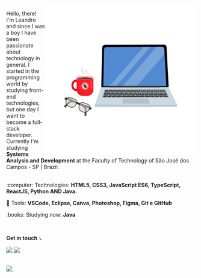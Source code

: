 <img src="./img/laptop-coffee.png" min-width="400px" max-width="400px" width="400px" align="right" alt="Computador">

<p align="left"> 
  Hello, there! I'm Leandro and since I was a boy I have been passionate about technology in general. I started in the programming world by studying front-end technologies, but one day I want to become a full-stack developer. Currently I'm studying <strong>Systems Analysis and Development</strong> at the Faculty of Technology of São José dos Campos - SP | Brazil. <br><br>
</p>

<p align="left">
 :computer:  Technologies: <strong>HTML5, CSS3, JavaScript ES6, TypeScript, ReactJS, Python AND Java.</strong>
</p>

<p align="left">
  💼 Tools: <strong>VSCode, Eclipse, Canva, Photoshop, Figma, Git e GitHub</strong>
</p>

<p align="left">
 :books: Studying now: <strong>Java</strong>
</p>

<br>

<p align="left">
 <strong>Get in touch</strong> ⤵️
</p>

<p align="left">
  <a href="https://www.linkedin.com/in/leandroteixeira97/" alt="Linkedin">
  <img src="https://img.shields.io/badge/-Linkedin-0e76a8?style=flat-square&logo=Linkedin&logoColor=white&link=https://www.linkedin.com/in/leandroteixeira97/" /></a>

  <a href="https://www.instagram.com/leandroteixeira97" alt="Instagram">
  <img src="https://img.shields.io/badge/-Instagram-DF0174?style=flat-square&labelColor=DF0174&logo=instagram&logoColor=white&link=https://www.instagram.com/leandroteixeira97/"/></a>
</p>  
<br>
<div>
<img height="120em" src="https://github-readme-stats.vercel.app/api/top-langs/?username=leandroteixeira97&layout=compact&theme=dracula")(https://github.com/leandroteixeira97/github-readme-stats)"/>
</div>
